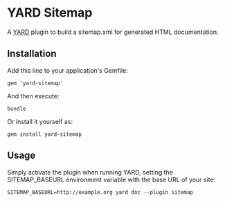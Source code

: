 # YARD Sitemap

A [YARD][1] plugin to build a sitemap.xml for generated HTML documentation.

## Installation

Add this line to your application's Gemfile:

    gem 'yard-sitemap'

And then execute:

    bundle

Or install it yourself as:

    gem install yard-sitemap

## Usage

Simply activate the plugin when running YARD, setting the SITEMAP_BASEURL
environment variable with the base URL of your site:

    SITEMAP_BASEURL=http://example.org yard doc --plugin sitemap

[1]: http://yardoc.org
